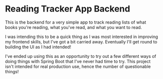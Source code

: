 # Reading Tracker App Backend

This is the backend for a very simple app to track reading lists of what books you're reading, what
you've read, and what you want to read.

I was intending this to be a quick thing as I was most interested in improving my frontend skills,
but I've got a bit carried away. Eventually I'll get round to building the UI as I had intended!

I've ended up using this as an opportunity to try out a few different ways of doing things with
Spring Boot that I've never had time to try. This project isn't intended for real production use,
hence the number of questionable things!